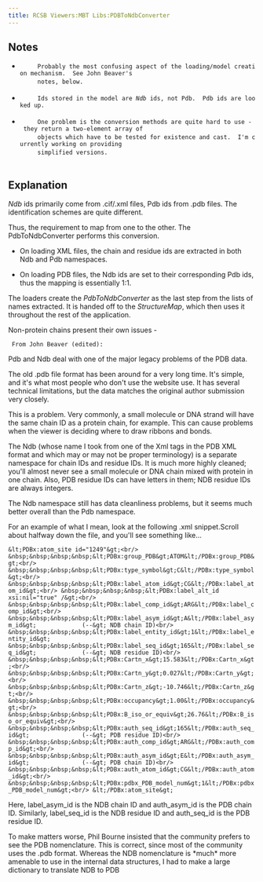 ```yaml
---
title: RCSB Viewers:MBT Libs:PDBToNdbConverter
---
```


Notes
-----

-   `     Probably the most confusing aspect of the loading/model creation mechanism.  See John Beaver's`  
    `     notes, below.`  
    `   `
-   `     Ids stored in the model are `<em>`Ndb`</em>` ids, not Pdb.  Pdb ids are looked up.`  
    `   `
-   `     One problem is the conversion methods are quite hard to use - they return a two-element array of`  
    `     objects which have to be tested for existence and cast.  I'm currently working on providing`  
    `     simplified versions.`  
    `   `

Explanation
-----------

*Ndb* ids primarily come from .cif/.xml files, Pdb ids from .pdb files.
The identification schemes are quite different.

Thus, the requirement to map from one to the other. The
PdbToNdbConverter performs this conversion.

-   On loading XML files, the chain and residue ids are extracted in
    both Ndb and Pdb namespaces.

<!-- -->

-   On loading PDB files, the Ndb ids are set to their corresponding Pdb
    ids, thus the mapping is essentially 1:1.

The loaders create the *PdbToNdbConverter* as the last step from the
lists of names extracted. It is handed off to the *StructureMap*, which
then uses it throughout the rest of the application.

Non-protein chains present their own issues -

` From John Beaver (edited):`

  
  
Pdb and Ndb deal with one of the major legacy problems of the PDB data.

<!-- -->

  
  
The old .pdb file format has been around for a very long time. It's
simple, and it's what most people who don't use the website use. It has
several technical limitations, but the data matches the original author
submission very closely.

<!-- -->

  
  
This is a problem. Very commonly, a small molecule or DNA strand will
have the same chain ID as a protein chain, for example. This can cause
problems when the viewer is deciding where to draw ribbons and bonds.

<!-- -->

  
  
The Ndb (whose name I took from one of the Xml tags in the PDB XML
format and which may or may not be proper terminology) is a separate
namespace for chain IDs and residue IDs. It is much more highly cleaned;
you'll almost never see a small molecule or DNA chain mixed with protein
in one chain. Also, PDB residue IDs can have letters in them; NDB
residue IDs are always integers.

<!-- -->

  
  
The Ndb namespace still has data cleanliness problems, but it seems much
better overall than the Pdb namespace.

For an example of what I mean, look at the following .xml snippet.Scroll
about halfway down the file, and you'll see something like...

`
&lt;PDBx:atom_site id="1249"&gt;<br/>
&nbsp;&nbsp;&nbsp;&nbsp;&lt;PDBx:group_PDB&gt;ATOM&lt;/PDBx:group_PDB&gt;<br/>
&nbsp;&nbsp;&nbsp;&nbsp;&lt;PDBx:type_symbol&gt;C&lt;/PDBx:type_symbol&gt;<br/>
&nbsp;&nbsp;&nbsp;&nbsp;&lt;PDBx:label_atom_id&gt;CG&lt;/PDBx:label_atom_id&gt;<br/>
&nbsp;&nbsp;&nbsp;&nbsp;&lt;PDBx:label_alt_id xsi:nil="true" /&gt;<br/>
&nbsp;&nbsp;&nbsp;&nbsp;&lt;PDBx:label_comp_id&gt;ARG&lt;/PDBx:label_comp_id&gt;<br/>
&nbsp;&nbsp;&nbsp;&nbsp;&lt;PDBx:label_asym_id&gt;A&lt;/PDBx:label_asym_id&gt;             (--&gt; NDB chain ID)<br/>
&nbsp;&nbsp;&nbsp;&nbsp;&lt;PDBx:label_entity_id&gt;1&lt;/PDBx:label_entity_id&gt;
&nbsp;&nbsp;&nbsp;&nbsp;&lt;PDBx:label_seq_id&gt;165&lt;/PDBx:label_seq_id&gt;             (--&gt; NDB residue ID)<br/>
&nbsp;&nbsp;&nbsp;&nbsp;&lt;PDBx:Cartn_x&gt;15.583&lt;/PDBx:Cartn_x&gt;<br/>
&nbsp;&nbsp;&nbsp;&nbsp;&lt;PDBx:Cartn_y&gt;0.027&lt;/PDBx:Cartn_y&gt;<br/>
&nbsp;&nbsp;&nbsp;&nbsp;&lt;PDBx:Cartn_z&gt;-10.746&lt;/PDBx:Cartn_z&gt;<br/>
&nbsp;&nbsp;&nbsp;&nbsp;&lt;PDBx:occupancy&gt;1.00&lt;/PDBx:occupancy&gt;<br/>
&nbsp;&nbsp;&nbsp;&nbsp;&lt;PDBx:B_iso_or_equiv&gt;26.76&lt;/PDBx:B_iso_or_equiv&gt;<br/>
&nbsp;&nbsp;&nbsp;&nbsp;&lt;PDBx:auth_seq_id&gt;165&lt;/PDBx:auth_seq_id&gt;               (--&gt; PDB residue ID)<br/>
&nbsp;&nbsp;&nbsp;&nbsp;&lt;PDBx:auth_comp_id&gt;ARG&lt;/PDBx:auth_comp_id&gt;<br/>
&nbsp;&nbsp;&nbsp;&nbsp;&lt;PDBx:auth_asym_id&gt;E&lt;/PDBx:auth_asym_id&gt;               (--&gt; PDB chain ID)<br/>
&nbsp;&nbsp;&nbsp;&nbsp;&lt;PDBx:auth_atom_id&gt;CG&lt;/PDBx:auth_atom_id&gt;<br/>
&nbsp;&nbsp;&nbsp;&nbsp;&lt;PDBx:pdbx_PDB_model_num&gt;1&lt;/PDBx:pdbx_PDB_model_num&gt;<br/>
&lt;/PDBx:atom_site&gt;
`

  
  
Here, label\_asym\_id is the NDB chain ID and auth\_asym\_id is the PDB
chain ID. Similarly, label\_seq\_id is the NDB residue ID and
auth\_seq\_id is the PDB residue ID.

<!-- -->

  
  
To make matters worse, Phil Bourne insisted that the community prefers
to see the PDB nomenclature. This is correct, since most of the
community uses the .pdb format. Whereas the NDB nomenclature is \*much\*
more amenable to use in the internal data structures, I had to make a
large dictionary to translate NDB to PDB


